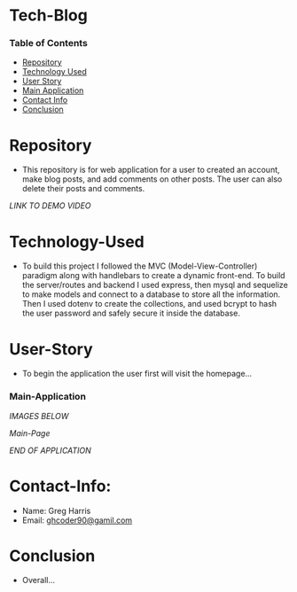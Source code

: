 # Tech-Blog

### Table of Contents 

* [Repository](#Repository) 
* [Technology Used](#Technology-Used) 
* [User Story](#User-Story)
* [Main Application](#Main-Application)
* [Contact Info](#Contact-Info)
* [Conclusion](#Conclusion)

# Repository

- This repository is for web application for a user to created an account, make blog posts, and add comments on other posts. The user can also delete their posts and comments. 

*LINK TO DEMO VIDEO*


# Technology-Used

- To build this project I followed the MVC (Model-View-Controller) paradigm along with handlebars to create a dynamic front-end. To build the server/routes and backend I used express, then mysql and sequelize to make models and connect to a database to store all the information. Then I used dotenv to create the collections, and used bcrypt to hash the user password and safely secure it inside the database.

# User-Story

- To begin the application the user first will visit the homepage...


### Main-Application

*IMAGES BELOW*

*Main-Page*
 <!-- insert images -->

*END OF APPLICATION*

# Contact-Info:

- Name: Greg Harris
- Email: ghcoder90@gamil.com

# Conclusion

- Overall...
